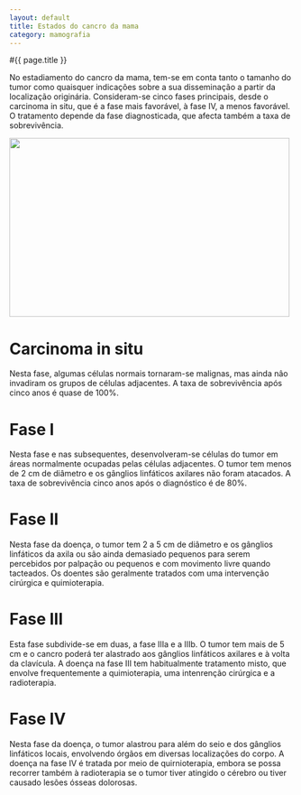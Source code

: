 ```yaml
---
layout: default
title: Estados do cancro da mama
category: mamografia
---
```


#{{ page.title }}

<p>No estadiamento do cancro da mama, tem-se em conta tanto o tamanho do tumor como quaisquer indicações sobre a sua disseminação a partir da localização originária. Consideram-se cinco fases principais, desde o carcinoma in situ, que é a fase mais favorável, à fase IV, a menos favorável. O tratamento depende da fase diagnosticada, que afecta também a taxa de sobrevivência.</p> 

<img src="http://www.cancrodamama.com/assets/2011/06/estados-do-cancro-da-mama_clip_image002.jpg" alt="" title="estados-do-cancro-da-mama_clip_image002" width="497" height="317" class="alignnone size-full wp-image-136" />

<h1>Carcinoma in situ </h1> 
<p>Nesta fase, algumas células normais tornaram-se malignas, mas ainda nâo invadiram os grupos de células adjacentes. A taxa de sobrevivência após cinco anos é quase de 100%. </p> 
<h1>Fase I </h1> 
<p>Nesta fase e nas subsequentes, desenvolveram-se células do tumor em áreas normalmente ocupadas pelas células adjacentes. O tumor tem menos de 2 cm de diâmetro e os gânglios linfáticos axilares não foram atacados. A taxa de sobrevivência cinco anos após o diagnóstico é de 80%. </p> 
<h1>Fase II</h1> 
<p>Nesta fase da doença, o tumor tem 2 a 5 cm de diâmetro e os gânglios linfáticos da axila ou são ainda demasiado pequenos para serem percebidos por palpação ou pequenos e com movimento livre quando tacteados. Os doentes são geralmente tratados com uma intervenção cirúrgica e quimioterapia. </p> 
<h1>Fase III</h1> 
<p>Esta fase subdivide-se em duas, a fase IIIa e a IIIb. O tumor tem mais de 5 cm e o cancro poderá ter alastrado aos gânglios linfáticos axilares e à volta da clavícula. A doença na fase III tem habitualmente tratamento misto, que envolve frequentemente a quimioterapia, uma intenrenção cirúrgica e a radioterapia. </p> 
<h1>Fase IV </h1> 
<p>Nesta fase da doença, o tumor alastrou para além do seio e dos gânglios linfáticos locais, envolvendo órgãos em diversas localizações do corpo. A doença na fase IV é tratada por meio de quirnioterapia, embora se possa recorrer também à radioterapia se o tumor tiver atingido o cérebro ou tiver causado lesões ósseas dolorosas.</p> 